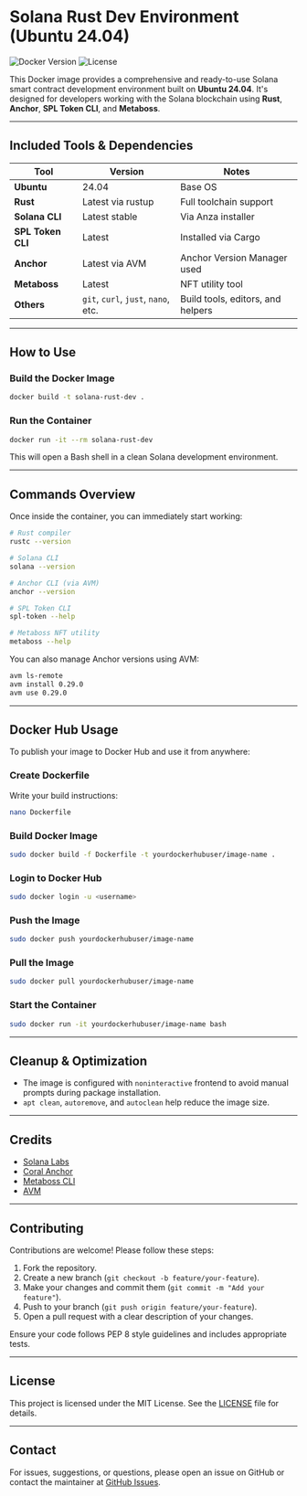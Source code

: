 # Solana Rust Dev Environment (Ubuntu 24.04)

![Docker Version](https://img.shields.io/badge/docker-2.37.1%2B-blue)
![License](https://img.shields.io/badge/license-MIT-green)

This Docker image provides a comprehensive and ready-to-use Solana smart contract development environment built on **Ubuntu 24.04**. It's designed for developers working with the Solana blockchain using **Rust**, **Anchor**, **SPL Token CLI**, and **Metaboss**.

* * *

## Included Tools & Dependencies

| Tool               | Version            | Notes                                               |
|--------------------|--------------------|-----------------------------------------------------|
| **Ubuntu**         | 24.04              | Base OS                                             |
| **Rust**           | Latest via rustup  | Full toolchain support                              |
| **Solana CLI**     | Latest stable      | Via Anza installer                                  |
| **SPL Token CLI**  | Latest             | Installed via Cargo                                 |
| **Anchor**         | Latest via AVM     | Anchor Version Manager used                         |
| **Metaboss**       | Latest             | NFT utility tool                                    |
| **Others**         | `git`, `curl`, `just`, `nano`, etc. | Build tools, editors, and helpers  | 

* * *

## How to Use

### Build the Docker Image

```bash
docker build -t solana-rust-dev .
````

### Run the Container

```bash
docker run -it --rm solana-rust-dev
```

This will open a Bash shell in a clean Solana development environment.

* * *

## Commands Overview

Once inside the container, you can immediately start working:

```bash
# Rust compiler
rustc --version

# Solana CLI
solana --version

# Anchor CLI (via AVM)
anchor --version

# SPL Token CLI
spl-token --help

# Metaboss NFT utility
metaboss --help
```

You can also manage Anchor versions using AVM:

```bash
avm ls-remote
avm install 0.29.0
avm use 0.29.0
```

* * *

## Docker Hub Usage

To publish your image to Docker Hub and use it from anywhere:

### Create Dockerfile

Write your build instructions:

```bash
nano Dockerfile
```

### Build Docker Image

```bash
sudo docker build -f Dockerfile -t yourdockerhubuser/image-name .
```

### Login to Docker Hub

```bash
sudo docker login -u <username>
```

### Push the Image

```bash
sudo docker push yourdockerhubuser/image-name
```

### Pull the Image

```bash
sudo docker pull yourdockerhubuser/image-name
```

### Start the Container

```bash
sudo docker run -it yourdockerhubuser/image-name bash
```

* * *

## Cleanup & Optimization

* The image is configured with `noninteractive` frontend to avoid manual prompts during package installation.
* `apt clean`, `autoremove`, and `autoclean` help reduce the image size.

* * *

## Credits

* [Solana Labs](https://solana.com/)
* [Coral Anchor](https://github.com/coral-xyz/anchor)
* [Metaboss CLI](https://github.com/samuelvanderwaal/metaboss)
* [AVM](https://github.com/coral-xyz/anchor)

* * *

## Contributing

Contributions are welcome! Please follow these steps:

1. Fork the repository.
2. Create a new branch (`git checkout -b feature/your-feature`).
3. Make your changes and commit them (`git commit -m "Add your feature"`).
4. Push to your branch (`git push origin feature/your-feature`).
5. Open a pull request with a clear description of your changes.

Ensure your code follows PEP 8 style guidelines and includes appropriate tests.

* * *

## License

This project is licensed under the MIT License. See the [LICENSE](LICENSE) file for details.

* * *

## Contact

For issues, suggestions, or questions, please open an issue on GitHub or contact the maintainer at [GitHub Issues](https://github.com/neoslab/dockmetaboss/issues).